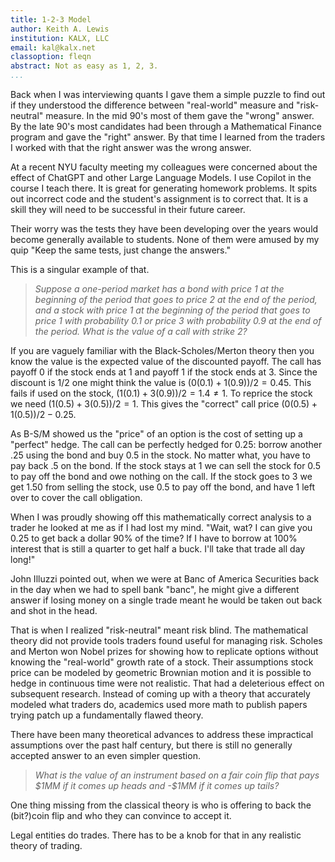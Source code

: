 ```yaml
---
title: 1-2-3 Model
author: Keith A. Lewis
institution: KALX, LLC
email: kal@kalx.net
classoption: fleqn
abstract: Not as easy as 1, 2, 3.
...
```



Back when I was interviewing quants I gave them a simple puzzle to find out if they
understood the difference between "real-world" measure and "risk-neutral" measure.
In the mid 90's most of them gave the "wrong" answer. By the late 90's most
candidates had been through a Mathematical Finance program and gave
the "right" answer. By that time I learned from the traders I worked with
that the right answer was the wrong answer.

At a recent NYU faculty meeting my colleagues were concerned about the effect
of ChatGPT and other Large Language Models. I use Copilot in the course I
teach there. It is great for generating homework problems. It spits out
incorrect code and the student's assignment is to correct that. It is
a skill they will need to be successful in their future career.

Their worry was the tests they have been developing over the years
would become generally available to students. None of them were
amused by my quip "Keep the same tests, just change the answers."

This is a singular example of that.

> _Suppose a one-period market has a bond with price 1 at the beginning
of the period that goes to price 2 at the end of the period, and a
stock with price 1 at the beginning of the period that goes to price 1
with probability $0.1$ or price 3 with probability $0.9$ at the end of
the period. What is the value of a call with strike 2?_

If you are vaguely familiar with the Black-Scholes/Merton theory then you know the value
is the expected value of the discounted payoff.
The call has payoff 0 if the stock ends at 1 and payoff 1 if the stock ends at 3.
Since the discount is $1/2$ one might think the value is
${(0(0.1) + 1(0.9))/2 = 0.45}$. This fails if used on the stock,
${(1(0.1) + 3(0.9))/2 = 1.4 \not= 1}$. To reprice the stock we need
${(1(0.5) + 3(0.5))/2 = 1}$. This gives the "correct" call price
${(0(0.5) + 1(0.5))/2 - 0.25}$.

As B-S/M showed us the "price" of an option is the cost of setting up a
"perfect" hedge.  The call can be perfectly hedged for $0.25$: borrow
another $.25$ using the bond and buy $0.5$ in the stock.
No matter what, you have to pay back $.5$ on the bond. 
If the stock stays at 1 we can sell the stock for $0.5$ to pay off the bond and owe nothing on the call.
If the stock goes to $3$ we get $1.50$ from selling the stock, use $0.5$ to pay off the bond,
and have $1$ left over to cover the call obligation.

When I was proudly showing off this mathematically correct analysis to a
trader he looked at me as if I had lost my mind. "Wait, wat? I can give
you $0.25$ to get back a dollar 90\% of the time? If I have to borrow
at 100\% interest that is still a quarter to get half a buck. I'll take that trade all day long!"

John Illuzzi pointed out, when we were at Banc of America Securities back in the
day when we had to spell bank "banc", he might give
a different answer if losing money on a single trade meant he would be taken
out back and shot in the head.

That is when I realized "risk-neutral" meant risk blind. The mathematical theory
did not provide tools traders found useful for managing risk.
Scholes and Merton won Nobel prizes for showing how to replicate options without
knowing the "real-world" growth rate of a stock. Their assumptions
stock price can be modeled by geometric Brownian motion and it is possible
to hedge in continuous time were not realistic. That had
a deleterious effect on subsequent research.
Instead of coming up with a theory that accurately modeled what traders
do, academics used more math to publish papers trying patch up
a fundamentally flawed theory.

There have been many theoretical advances to address these impractical
assumptions over the past half century, but there is still no generally
accepted answer to an even simpler question.

> _What is the value of an instrument based on a fair coin flip that
pays \$1MM if it comes up heads and -\$1MM if it comes up tails?_

One thing missing from the classical theory is who is offering to back
the (bit?)coin flip and who they can convince to accept it.

Legal entities do trades. There has to be a knob for that in any realistic theory of trading.
